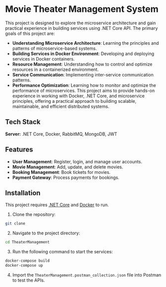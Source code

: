 ﻿
# Movie Theater Management System

This project is designed to explore the microservice architecture and gain practical experience in building services using .NET Core API. The primary goals of this project are:

- **Understanding Microservice Architecture**: Learning the principles and patterns of microservice-based systems.
- **Building Services in Docker Environment**: Developing and deploying services in Docker containers.
- **Resource Management**: Understanding how to control and optimize resources in a containerized environment.
- **Service Communication**: Implementing inter-service communication patterns.
- **Performance Optimization**: Learning how to monitor and optimize the performance of microservices.
  This project aims to provide hands-on experience in working with Docker, .NET Core, and microservice principles, offering a practical approach to building scalable, maintainable, and efficient distributed systems.

## Tech Stack

**Server:** .NET Core, Docker, RabbitMQ, MongoDB, JWT

## Features

- **User Management**: Register, login, and manage user accounts.
- **Movie Management**: Add, update, and delete movies.
- **Booking Management**: Book tickets for movies.
- **Payment Gateway**: Process payments for bookings.

## Installation

This project requires [.NET Core](https://dotnet.microsoft.com/download) and [Docker](https://www.docker.com/products/docker-desktop) to run.

1. Clone the repository:

```bash
git clone
```

2. Navigate to the project directory:

```bash
cd TheaterManagement
```

3. Run the following command to start the services:

```bash
docker-compose build
docker-compose up
```

4. Import the `TheaterManagement.postman_collection.json` file into Postman to test the APIs.